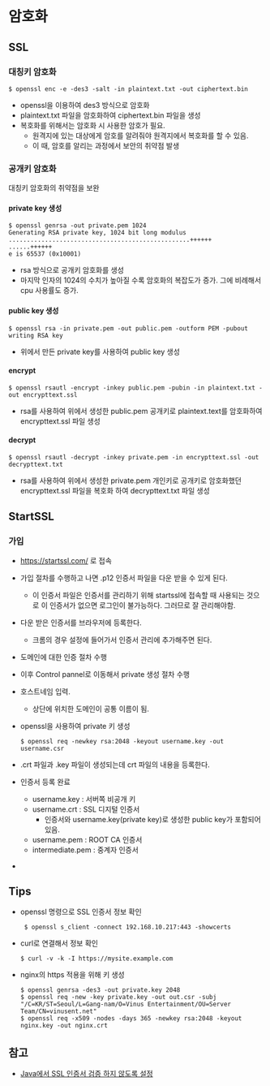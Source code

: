 # 암호화

## SSL

###  대칭키 암호화

```shell
$ openssl enc -e -des3 -salt -in plaintext.txt -out ciphertext.bin
```

* openssl을 이용하여 des3 방식으로 암호화
* plaintext.txt 파일을 암호화하여 ciphertext.bin 파일을 생성
* 복호화를 위해서는 암호화 시 사용한 암호가 필요. 
  * 원격지에 있는 대상에게 암호를 알려줘야 원격지에서 복호화를 할 수 있음.
  * 이 때, 암호를 알리는 과정에서 보안의 취약점 발생



### 공개키 암호화

대칭키 암호화의 취약점을 보완



#### private key 생성

```shell
$ openssl genrsa -out private.pem 1024
Generating RSA private key, 1024 bit long modulus
..................................................++++++
......++++++
e is 65537 (0x10001)
```

* rsa 방식으로 공개키 암호화를 생성
* 마지막 인자의 1024의 수치가 높아질 수록 암호화의 복잡도가 증가. 그에 비례해서 cpu 사용률도 증가.



#### public key 생성

```shell
$ openssl rsa -in private.pem -out public.pem -outform PEM -pubout
writing RSA key
```

* 위에서 만든 private key를 사용하여 public key 생성



#### encrypt

```shell
$ openssl rsautl -encrypt -inkey public.pem -pubin -in plaintext.txt -out encrypttext.ssl
```

* rsa를 사용하여 위에서 생성한 public.pem 공개키로 plaintext.text를 암호화하여 encrypttext.ssl 파일 생성



#### decrypt

```shell
$ openssl rsautl -decrypt -inkey private.pem -in encrypttext.ssl -out decrypttext.txt
```

* rsa를 사용하여 위에서 생성한 private.pem 개인키로 공개키로 암호화했던 encrypttext.ssl 파일을 복호화 하여 decrypttext.txt 파일 생성





## StartSSL



### 가입

* https://startssl.com/ 로 접속

* 가입 절차를 수행하고 나면 .p12 인증서 파일을 다운 받을 수 있게 된다.

  * 이 인증서 파일은 인증서를 관리하기 위해 startssl에 접속할 때 사용되는 것으로 이 인증서가 없으면 로그인이 불가능하다. 그러므로 잘 관리해야함.

* 다운 받은 인증서를 브라우저에 등록한다.

  * 크롬의 경우 설정에 들어가서 인증서 관리에 추가해주면 된다.

* 도메인에 대한 인증 절차 수행

* 이후 Control pannel로 이동해서 private 생성 절차 수행

* 호스트네임 입력. 

  * 상단에 위치한 도메인이 공통 이름이 됨.

* openssl을 사용하여 private 키 생성

  ```shell
  $ openssl req -newkey rsa:2048 -keyout username.key -out username.csr
  ```

* .crt 파일과 .key 파일이 생성되는데 crt 파일의 내용을 등록한다.

* 인증서 등록 완료

  * username.key : 서버쪽 비공개 키
  * username.crt : SSL 디지털 인증서
    * 인증서와 username.key(private key)로 생성한 public key가 포함되어 있음.
  * username.pem : ROOT CA 인증서
  * intermediate.pem : 중계자 인증서

* ​



## Tips

* openssl 명령으로 SSL 인증서 정보 확인

  ```shell
   $ openssl s_client -connect 192.168.10.217:443 -showcerts
  ```

* curl로 연결해서 정보 확인

  ```shell
  $ curl -v -k -I https://mysite.example.com
  ```

* nginx의 https 적용을 위해 키 생성

  ```shell
  $ openssl genrsa -des3 -out private.key 2048
  $ openssl req -new -key private.key -out out.csr -subj "/C=KR/ST=Seoul/L=Gang-nam/O=Vinus Entertainment/OU=Server Team/CN=vinusent.net"
  $ openssl req -x509 -nodes -days 365 -newkey rsa:2048 -keyout nginx.key -out nginx.crt
  ```





## 참고

* [Java에서 SSL 인증서 검증 하지 않도록 설정](https://stackoverflow.com/questions/875467/java-client-certificates-over-https-ssl)

